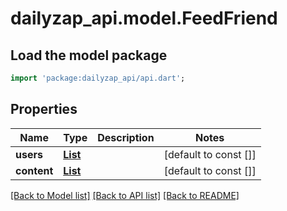 # dailyzap_api.model.FeedFriend

## Load the model package
```dart
import 'package:dailyzap_api/api.dart';
```

## Properties
Name | Type | Description | Notes
------------ | ------------- | ------------- | -------------
**users** | [**List<User>**](User.md) |  | [default to const []]
**content** | [**List<Content>**](Content.md) |  | [default to const []]

[[Back to Model list]](../README.md#documentation-for-models) [[Back to API list]](../README.md#documentation-for-api-endpoints) [[Back to README]](../README.md)


